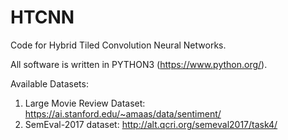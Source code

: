 # HTCNN

Code for Hybrid Tiled Convolution Neural Networks.

All software is written in PYTHON3 (https://www.python.org/).

Available Datasets:

1. Large Movie Review Dataset: https://ai.stanford.edu/~amaas/data/sentiment/
2. SemEval-2017 dataset: http://alt.qcri.org/semeval2017/task4/
